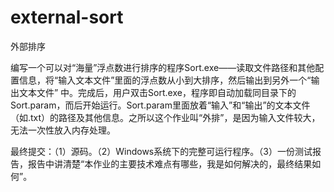 # external-sort
外部排序

编写一个可以对“海量”浮点数进行排序的程序Sort.exe——读取文件路径和其他配置信息，将“输入文本文件”里面的浮点数从小到大排序，然后输出到另外一个“输出文本文件” 中。完成后，用户双击Sort.exe，程序即自动加载同目录下的Sort.param，而后开始运行。Sort.param里面放着“输入”和“输出”的文本文件（如.txt）的路径及其他信息。之所以这个作业叫“外排”，是因为输入文件较大，无法一次性放入内存处理。

最终提交：（1）源码。（2）Windows系统下的完整可运行程序。（3）一份测试报告，报告中讲清楚“本作业的主要技术难点有哪些，我是如何解决的，最终结果如何”。
